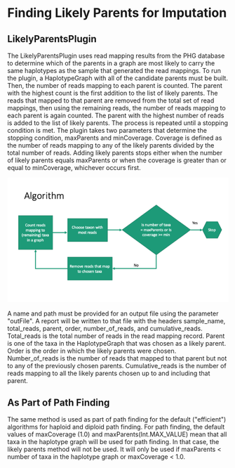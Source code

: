 # Finding Likely Parents for Imputation

## LikelyParentsPlugin

The LikelyParentsPlugin uses read mapping results from the PHG database to determine which of the parents in a graph are
most likely to carry the same haplotypes as the sample that generated the read mappings. To run the plugin, a HaplotypeGraph
with all of the candidate parents must be built. Then, the number of reads mapping to each parent
is counted. The parent with the highest count is the first addition to the list of likely parents. The reads that mapped
to that parent are removed from the total set of read mappings, then using the remaining reads, the number of reads mapping
to each parent is again counted. The parent with the highest number of reads is added to the list of likely parents.
The process is repeated until a stopping condition is met. The plugin takes two parameters that determine the stopping condition,
maxParents and minCoverage. Coverage is defined as the number of reads mapping to any of the likely parents divided by the total
number of reads. Adding likely parents stops either when the number of likely parents equals maxParents or when the coverage 
is greater than or equal to minCoverage, whichever occurs first.

![Algorithm](../images/LikelyParentAlgorithm.png)

A name and path must be provided for an output file using the parameter "outFile". A report will be written to that file
with the headers sample_name, total_reads, parent, order, number_of_reads, and cumulative_reads. Total_reads is the total number
of reads in the read mapping record. Parent is one of the taxa in the HaplotypeGraph that was chosen as a likely parent. Order
is the order in which the likely parents were chosen. Number_of_reads is the number of reads that mapped to that parent but not to
any of the previously chosen parents. Cumulative_reads is the number of reads mapping to all the likely parents chosen up
to and including that parent.

## As Part of Path Finding

The same method is used as part of path finding for the default ("efficient") algorithms for haploid and diploid path finding. For path finding,
the default values of maxCoverage (1.0) and maxParents(Int.MAX_VALUE) mean that all taxa in the haplotype graph will be used 
for path finding. In that case, the likely parents method will not be used. It will only be used if 
maxParents < number of taxa in the haplotype graph or maxCoverage < 1.0.